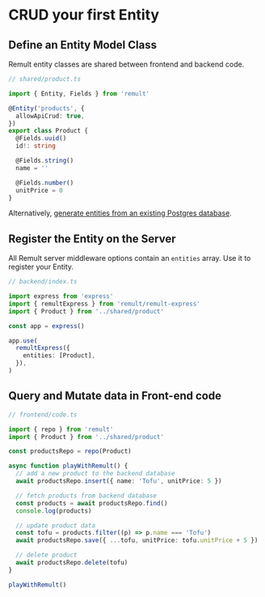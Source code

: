 # CRUD your first Entity

## Define an Entity Model Class

Remult entity classes are shared between frontend and backend code.

```ts
// shared/product.ts

import { Entity, Fields } from 'remult'

@Entity('products', {
  allowApiCrud: true,
})
export class Product {
  @Fields.uuid()
  id!: string

  @Fields.string()
  name = ''

  @Fields.number()
  unitPrice = 0
}
```

Alternatively, [generate entities from an existing Postgres database](./entities-codegen-from-db-schema.md).

## Register the Entity on the Server

All Remult server middleware options contain an `entities` array. Use it to register your Entity.

```ts
// backend/index.ts

import express from 'express'
import { remultExpress } from 'remult/remult-express'
import { Product } from '../shared/product'

const app = express()

app.use(
  remultExpress({
    entities: [Product],
  }),
)
```

## Query and Mutate data in Front-end code

```ts
// frontend/code.ts

import { repo } from 'remult'
import { Product } from '../shared/product'

const productsRepo = repo(Product)

async function playWithRemult() {
  // add a new product to the backend database
  await productsRepo.insert({ name: 'Tofu', unitPrice: 5 })

  // fetch products from backend database
  const products = await productsRepo.find()
  console.log(products)

  // update product data
  const tofu = products.filter((p) => p.name === 'Tofu')
  await productsRepo.save({ ...tofu, unitPrice: tofu.unitPrice + 5 })

  // delete product
  await productsRepo.delete(tofu)
}

playWithRemult()
```
